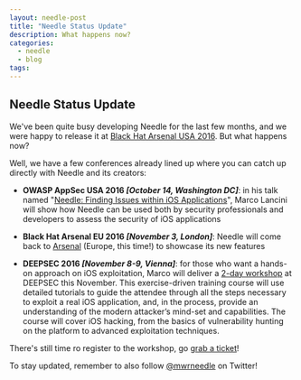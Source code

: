 ```yaml
---
layout: needle-post
title: "Needle Status Update"
description: What happens now?
categories:
  - needle
  - blog
tags:
---
```


## Needle Status Update

We've been quite busy developing Needle for the last few months, and we were happy to release it at [Black Hat Arsenal USA 2016](https://www.blackhat.com/us-16/arsenal.html#needle). But what happens now?

Well, we have a few conferences already lined up where you can catch up directly with Needle and its creators:

* **OWASP AppSec USA 2016 _[October 14, Washington DC]_**: in his talk named "[Needle: Finding Issues within iOS Applications](https://appsecusa2016.sched.org/event/7tAm/needle-finding-issues-within-ios-applications)", Marco Lancini will show how Needle can be used both by security professionals and developers to assess the security of iOS applications

* **Black Hat Arsenal EU 2016 _[November 3, London]_**: Needle will come back to [Arsenal](https://www.blackhat.com/eu-16/arsenal.html#needle) (Europe, this time!) to showcase its new features

* **DEEPSEC 2016 _[November 8-9, Vienna]_**: for those who want a hands-on approach on iOS exploitation, Marco will deliver a [2-day workshop](https://deepsec.net/speaker.html#WSLOT239) at DEEPSEC this November. This exercise-driven training course will use detailed tutorials to guide the attendee through all the steps necessary to exploit a real iOS application, and, in the process, provide an understanding of the modern attacker’s mind-set and capabilities. The course will cover iOS hacking, from the basics of vulnerability hunting on the platform to advanced exploitation techniques.

There's still time ro register to the workshop, go [grab a ticket](https://deepsec.net/register.html)!

To stay updated, remember to also follow [@mwrneedle](https://twitter.com/mwrneedle) on Twitter!
        
